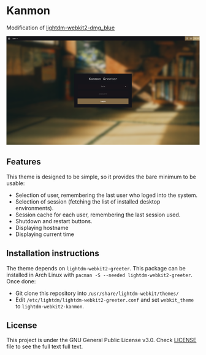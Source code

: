# Kanmon
Modification of [lightdm-webkit2-dmg_blue](https://github.com/davidmogar/lightdm-webkit2-dmg_blue)

![Image](images/screenshot.png)

## Features

This theme is designed to be simple, so it provides the bare minimum to be usable:
* Selection of user, remembering the last user who loged into the system.
* Selection of session (fetching the list of installed desktop environments).
* Session cache for each user, remembering the last session used.
* Shutdown and restart buttons.
* Displaying hostname
* Displaying current time

## Installation instructions

The theme depends on `lightdm-webkit2-greeter`. This package can be installed in Arch Linux with `pacman -S --needed lightdm-webkit2-greeter`. Once done:

* Git clone this repository into `/usr/share/lightdm-webkit/themes/`
* Edit `/etc/lightdm/lightdm-webkit2-greeter.conf` and set `webkit_theme` to `lightdm-webkit2-kanmon`.


## License

This project is under the GNU General Public License v3.0. Check [LICENSE](https://github.com/davidmogar/lightdm-webkit2-dmg_blue/blob/master/LICENSE) file to see the full text full text.
